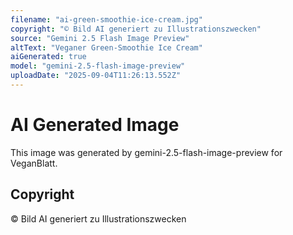 ```yaml
---
filename: "ai-green-smoothie-ice-cream.jpg"
copyright: "© Bild AI generiert zu Illustrationszwecken"
source: "Gemini 2.5 Flash Image Preview"
altText: "Veganer Green-Smoothie Ice Cream"
aiGenerated: true
model: "gemini-2.5-flash-image-preview"
uploadDate: "2025-09-04T11:26:13.552Z"
---
```


# AI Generated Image

This image was generated by gemini-2.5-flash-image-preview for VeganBlatt.

## Copyright
© Bild AI generiert zu Illustrationszwecken
